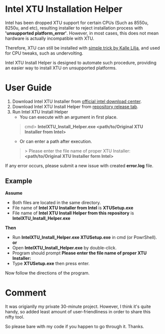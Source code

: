 # Intel XTU Installation Helper

Intel has been dropped XTU support for certain CPUs (Such as 8550u, 8250u, and etc), resulting installer to reject installation process with **'unsupported platform_error'**. However, in most cases, this does not mean hardware is actually incompatible with XTU. 

Therefore, XTU can still be installed with [simple trick by Kalle Lilja](https://kallelilja.com/2018/12/workaround-xtu-attempted-to-install-on-an-unsupported-platform/), and used for CPU tweaks, such as undervolting.

Intel XTU Install Helper is designed to automate such procedure, providing an easier way to install XTU on unsupported platforms.


# User Guide

 1. Download Intel XTU Installer from [official intel download center](https://downloadcenter.intel.com/download/24075/Intel-Extreme-Tuning-Utility-Intel-XTU-).
 2. Download Intel XTU Install Helper from  [repository release tab](https://github.com/gimdh/Intel-XTU-Install-Helper/releases).
 3. Run Intel XTU Install Helper
	 - You can execute with an argument in first place.
	 > cmd> **IntelXTU_Install_Helper.exe <path/to/Original XTU Installer from Intel>**
	 - Or can enter a path after execution.
	 > \> Please enter the file name of proper XTU Installer: **<path/to/Original XTU Installer form Intel>**


If any error occurs, please submit a new issue with created **error.log** file.


## Example

**Assume**
- Both files are located in the same directory.
- File name of **Intel XTU Installer from Intel** is **XTUSetup.exe**
- File name of **Intel XTU Install Helper from this repository** is **IntelXTU_Install_Helper.exe**

**Then**
- Run **IntelXTU_Install_Helper.exe XTUSetup.exe** in cmd (or PowrShell).
	**or**
- Open **IntelXTU_Install_Helper.exe** by double-click.
- Program should prompt **Please enter the file name of proper XTU Installer:**
- Type **XTUSetup.exe** then press enter.

Now follow the directions of the program.


# Comment
It was origianlly my private 30-minute project. However, I think it's quite handy, so added least amount of user-friendliness in order to share this nifty tool.

So please bare with my code if you happen to go through it. Thanks.




